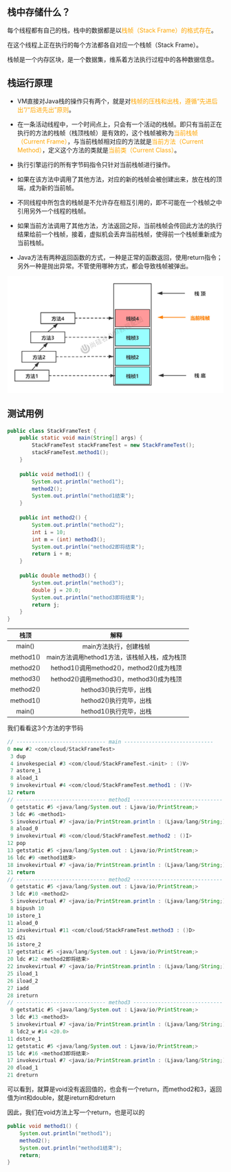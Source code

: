 ## 栈中存储什么？

每个线程都有自己的栈，栈中的数据都是以<font color="orange">栈帧（Stack Frame）的格式存在</font>。

在这个线程上正在执行的每个方法都各自对应一个栈帧（Stack Frame）。

栈帧是一个内存区块，是一个数据集，维系着方法执行过程中的各种数据信息。

## 栈运行原理

* VM直接对Java栈的操作只有两个，就是对<font color="orange">栈帧的压栈和出栈，遵循“先进后出”/“后进先出”原则</font>。

* 在一条活动线程中，一个时间点上，只会有一个活动的栈帧。即只有当前正在执行的方法的栈帧（栈顶栈帧）是有效的，这个栈帧被称为<font color="orange">当前栈帧（Current Frame）</font>，与当前栈帧相对应的方法就是<font color="orange">当前方法（Current Method）</font>，定义这个方法的类就是<font color="orange">当前类（Current Class）</font>。

* 执行引擎运行的所有字节码指令只针对当前栈帧进行操作。

* 如果在该方法中调用了其他方法，对应的新的栈帧会被创建出来，放在栈的顶端，成为新的当前帧。
* 不同线程中所包含的栈帧是不允许存在相互引用的，即不可能在一个栈帧之中引用另外一个线程的栈帧。
* 如果当前方法调用了其他方法，方法返回之际，当前栈帧会传回此方法的执行结果给前一个栈帧，接着，虚拟机会丢弃当前栈帧，使得前一个栈帧重新成为当前栈帧。
* Java方法有两种返回函数的方式，一种是正常的函数返回，使用return指令；另外一种是抛出异常。不管使用哪种方式，都会导致栈帧被弹出。

![第05章_方法与栈桢](image/11.%E6%A0%88%E7%9A%84%E5%AD%98%E5%82%A8%E7%BB%93%E6%9E%84%E5%92%8C%E8%BF%90%E8%A1%8C%E5%8E%9F%E7%90%86/%E7%AC%AC05%E7%AB%A0_%E6%96%B9%E6%B3%95%E4%B8%8E%E6%A0%88%E6%A1%A2.jpg)

## 测试用例

```java
public class StackFrameTest {
    public static void main(String[] args) {
        StackFrameTest stackFrameTest = new StackFrameTest();
        stackFrameTest.method1();
    }

    public void method1() {
        System.out.println("method1");
        method2();
        System.out.println("method1结束");
    }

    public int method2() {
        System.out.println("method2");
        int i = 10;
        int m = (int) method3();
        System.out.println("method2即将结束");
        return i + m;
    }

    public double method3() {
        System.out.println("method3");
        double j = 20.0;
        System.out.println("method3即将结束");
        return j;
    }
}
```

|   栈顶    |                     解释                      |
| :-------: | :-------------------------------------------: |
|  main()   |            main方法执行，创建栈帧             |
| method1() | main方法调用hethod1方法，该栈帧入栈，成为栈顶 |
| method2() |   hethod1()调用method2()，method2()成为栈顶   |
| method3() |   hethod2()调用method3()，method3()成为栈顶   |
| method2() |            hethod3()执行完毕，出栈            |
| method1() |            hethod2()执行完毕，出栈            |
|  main()   |            hethod1()执行完毕，出栈            |

我们看看这3个方法的字节码

```java
// ----------------------------- main -----------------------------
0 new #2 <com/cloud/StackFrameTest>
 3 dup
 4 invokespecial #3 <com/cloud/StackFrameTest.<init> : ()V>
 7 astore_1
 8 aload_1
 9 invokevirtual #4 <com/cloud/StackFrameTest.method1 : ()V>
12 return
// ----------------------------- method1 -----------------------------
 0 getstatic #5 <java/lang/System.out : Ljava/io/PrintStream;>
 3 ldc #6 <method1>
 5 invokevirtual #7 <java/io/PrintStream.println : (Ljava/lang/String;)V>
 8 aload_0
 9 invokevirtual #8 <com/cloud/StackFrameTest.method2 : ()I>
12 pop
13 getstatic #5 <java/lang/System.out : Ljava/io/PrintStream;>
16 ldc #9 <method1结束>
18 invokevirtual #7 <java/io/PrintStream.println : (Ljava/lang/String;)V>
21 return
// ----------------------------- method2 -----------------------------
 0 getstatic #5 <java/lang/System.out : Ljava/io/PrintStream;>
 3 ldc #10 <method2>
 5 invokevirtual #7 <java/io/PrintStream.println : (Ljava/lang/String;)V>
 8 bipush 10
10 istore_1
11 aload_0
12 invokevirtual #11 <com/cloud/StackFrameTest.method3 : ()D>
15 d2i
16 istore_2
17 getstatic #5 <java/lang/System.out : Ljava/io/PrintStream;>
20 ldc #12 <method2即将结束>
22 invokevirtual #7 <java/io/PrintStream.println : (Ljava/lang/String;)V>
25 iload_1
26 iload_2
27 iadd
28 ireturn
// ----------------------------- method3 -----------------------------
 0 getstatic #5 <java/lang/System.out : Ljava/io/PrintStream;>
 3 ldc #13 <method3>
 5 invokevirtual #7 <java/io/PrintStream.println : (Ljava/lang/String;)V>
 8 ldc2_w #14 <20.0>
11 dstore_1
12 getstatic #5 <java/lang/System.out : Ljava/io/PrintStream;>
15 ldc #16 <method3即将结束>
17 invokevirtual #7 <java/io/PrintStream.println : (Ljava/lang/String;)V>
20 dload_1
21 dreturn
```

可以看到，就算是void没有返回值的，也会有一个return，而method2和3，返回值为int和double，就是ireturn和dreturn

因此，我们在void方法上写一个return，也是可以的

```java
public void method1() {
    System.out.println("method1");
    method2();
    System.out.println("method1结束");
    return;
}
```

